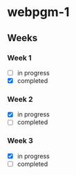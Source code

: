 # webpgm-1

## Weeks

### Week 1
- [ ] in progress
- [x] completed

### Week 2
- [x] in progress
- [ ] completed

### Week 3
- [x] in progress
- [ ] completed